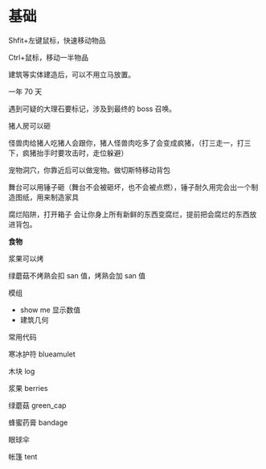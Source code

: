 # 基础

Shfit+左键鼠标，快速移动物品

Ctrl+鼠标，移动一半物品

建筑等实体建造后，可以不用立马放置。

一年 70 天

遇到可疑的大理石要标记，涉及到最终的 boss 召唤。

猪人房可以砸

怪兽肉给猪人吃猪人会跟你，猪人怪兽肉吃多了会变成疯猪，（打三走一，打三下，疯猪抬手时要攻击时，走位躲避）

宠物洞穴，你靠近后可以做宠物。做切斯特移动背包

舞台可以用锤子砸（舞台不会被砸坏，也不会被点燃），锤子耐久用完会出一个制造图纸，用来制造家具 

腐烂陷阱，打开箱子 会让你身上所有新鲜的东西变腐烂，提前把会腐烂的东西放进背包。

**食物**

浆果可以烤

绿蘑菇不烤熟会扣 san 值，烤熟会加 san 值

模组

- show me 显示数值
- 建筑几何 

常用代码

寒冰护符 blueamulet

木块 log

浆果 berries

绿蘑菇 green_cap

蜂蜜药膏 bandage

眼球伞

帐篷 tent
